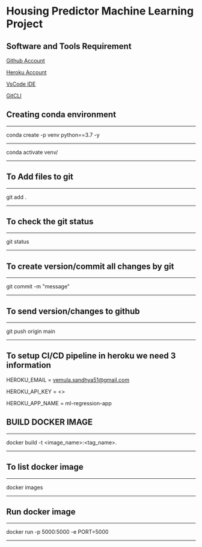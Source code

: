 # Housing Predictor Machine Learning Project

## Software and Tools Requirement


 [Github Account](https://github.com/sandhyareddy451)

 [Heroku Account](https://signup.heroku.com/)

 [VsCode IDE](https://code.visualstudio.com/)

 [GitCLI](https://git-scm.com/downloads)


## Creating conda environment
---
conda create -p venv python==3.7 -y

---
conda activate venv/

---

## To Add files to git
---
git add .

---
## To check the git status

---
git status

---

## To create version/commit all changes by git
---
git commit -m "message"

---

## To send version/changes to github

---
git push origin main

---

## To setup CI/CD pipeline in heroku we need 3 information

HEROKU_EMAIL = vemula.sandhya51@gmail.com

HEROKU_API_KEY = <>

HEROKU_APP_NAME = ml-regression-app



## BUILD DOCKER IMAGE

---
docker build -t <image_name>:<tag_name>.

---
## To list docker image

---
docker images

---

## Run docker image

---
docker run -p 5000:5000 -e PORT=5000 <key>

---